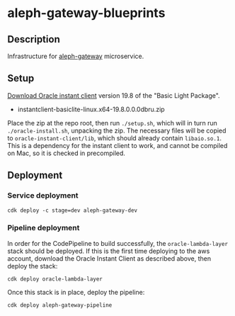 # aleph-gateway-blueprints

## Description
Infrastructure for [aleph-gateway](https://github.com/ndlib/aleph-gateway) microservice.

## Setup
[Download Oracle instant client](https://www.oracle.com/database/technologies/instant-client/linux-x86-64-downloads.html) version 19.8 of the "Basic Light Package".

- instantclient-basiclite-linux.x64-19.8.0.0.0dbru.zip

Place the zip at the repo root, then run `./setup.sh`, which will in turn run `./oracle-install.sh`, unpacking the zip.
The necessary files will be copied to `oracle-instant-client/lib`, which should already contain `libaio.so.1`. This is a dependency for the instant client to work, and cannot be compiled on Mac, so it is checked in precompiled.

## Deployment
### Service deployment
```
cdk deploy -c stage=dev aleph-gateway-dev
```

### Pipeline deployment
In order for the CodePipeline to build successfully, the `oracle-lambda-layer` stack should be deployed. If this is the first time deploying to the aws account, download the Oracle Instant Client as described above, then deploy the stack:
```
cdk deploy oracle-lambda-layer
```
Once this stack is in place, deploy the pipeline:
```
cdk deploy aleph-gateway-pipeline
```
